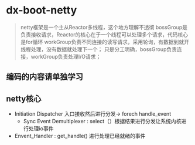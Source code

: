 # dx-boot-netty

> netty框架是一个主从Reactor多线程，这个地方理解不透彻
> bossGroup是负责接收请求，Reactor的核心在于一个线程可以处理多个请求，代码核心是for循环
> workGroup负责不同连接的读写请求，采用轮询，有数据到就开线程处理，没有数据就处理下一个；
> 只是分工明确，bossGroup负责连接，workGroup负责处理I/O请求；

## 编码的内容请单独学习

## netty核心
- Initiation Dispatcher 入口接收然后进行分发-> forech handle_event
    - Sync Event Demultiplexer : select（）根据结果进行分发让系统内核进行处理io事件
- Envent_Handler : get_handle() 进行处理已经就绪的事件

